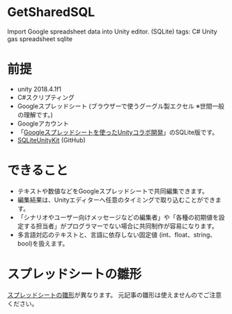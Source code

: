 # GetSharedSQL
Import Google spreadsheet data into Unity editor. (SQLite)
tags: C# Unity gas spreadsheet sqlite  

# 前提
- unity 2018.4.1f1
- C#スクリプティング
- Googleスプレッドシート (ブラウザーで使うグーグル製エクセル ※世間一般の理解です。)
- Googleアカウント
- 「[Googleスプレッドシートを使ったUnityコラボ開発](https://qiita.com/tetr4lab/items/4d04e46ac503f19fe1e7)」のSQLite版です。
- [SQLiteUnityKit](https://github.com/tetr4lab/SQLiteUnityKit) (GitHub)

# できること
- テキストや数値などをGoogleスプレッドシートで共同編集できます。
- 編集結果は、Unityエディターへ任意のタイミングで取り込むことができます。
- 「シナリオやユーザー向けメッセージなどの編集者」や「各種の初期値を設定する担当者」がプログラマーでない場合に共同制作が容易になります。
- 多言語対応のテキストと、言語に依存しない固定値 (int、float、string、bool)を扱えます。

# スプレッドシートの雛形
[スプレッドシートの雛形](https://docs.google.com/spreadsheets/d/1fm81xrC1qh4-yAnGVocDa6iqj-xDocZUMOTModalxzw/edit?usp=sharing)が異なります。
元記事の雛形は使えませんのでご注意ください。
